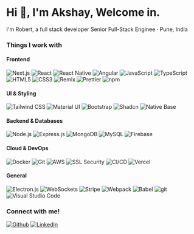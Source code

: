 <h1>Hi 👋, I'm Akshay, Welcome in.</h1>

<p>I'm Robert, a full stack developer Senior Full-Stack Enginee · Pune, India</p>
<h3>Things I work with</h3>

<h4>Frontend</h4>

<p> <img alt="Next.js" src="https://img.shields.io/badge/-Next.js-000000?style=flat-square&logo=nextdotjs&logoColor=white" /> <img alt="React" src="https://img.shields.io/badge/-React-45b8d8?style=flat-square&logo=react&logoColor=white" /> <img alt="React Native" src="https://img.shields.io/badge/-React%20Native-61DAFB?style=flat-square&logo=react&logoColor=black" /> <img alt="Angular" src="https://img.shields.io/badge/-Angular-DD0031?style=flat-square&logo=angular&logoColor=white" /> <img alt="JavaScript" src="https://img.shields.io/badge/-JavaScript-F7DF1E?style=flat-square&logo=javascript&logoColor=black" /> <img alt="TypeScript" src="https://img.shields.io/badge/-TypeScript-007ACC?style=flat-square&logo=typescript&logoColor=white" /> <img alt="HTML5" src="https://img.shields.io/badge/-HTML5-E34F26?style=flat-square&logo=html5&logoColor=white" /> <img alt="CSS3" src="https://img.shields.io/badge/-CSS3-1572B6?style=flat-square&logo=css3&logoColor=white" /> 
 <img alt="Remix" src="https://img.shields.io/badge/-Remix-ea2845?style=flat-square&logo=remix&logoColor=white" />
  <img alt="Prettier" src="https://img.shields.io/badge/-Prettier-F7B93E?style=flat-square&logo=prettier&logoColor=black" />
  <img alt="npm" src="https://img.shields.io/badge/-NPM-CB3837?style=flat-square&logo=npm&logoColor=white" />
</p>

<h4>UI & Styling</h4>
<p> <img alt="Tailwind CSS" src="https://img.shields.io/badge/-Tailwind%20CSS-38B2AC?style=flat-square&logo=tailwind-css&logoColor=white" /> <img alt="Material UI" src="https://img.shields.io/badge/-Material%20UI-0081CB?style=flat-square&logo=material-ui&logoColor=white" /> <img alt="Bootstrap" src="https://img.shields.io/badge/-Bootstrap-563D7C?style=flat-square&logo=bootstrap&logoColor=white" /> <img alt="Shadcn" src="https://img.shields.io/badge/-ShadCN-FC7303?style=flat-square&logo=radix-ui&logoColor=white" /> <img alt="Native Base" src="https://img.shields.io/badge/-Native%20Base-FFA500?style=flat-square&logo=react&logoColor=white" /> </p>

<h4>Backend & Databases</h4>
<p> <img alt="Node.js" src="https://img.shields.io/badge/-Node.js-339933?style=flat-square&logo=node.js&logoColor=white" /> <img alt="Express.js" src="https://img.shields.io/badge/-Express.js-000000?style=flat-square&logo=express&logoColor=white" /> <img alt="MongoDB" src="https://img.shields.io/badge/-MongoDB-47A248?style=flat-square&logo=mongodb&logoColor=white" /> <img alt="MySQL" src="https://img.shields.io/badge/-MySQL-4479A1?style=flat-square&logo=mysql&logoColor=white" /> <img alt="Firebase" src="https://img.shields.io/badge/-Firebase-FFCA28?style=flat-square&logo=firebase&logoColor=black" /> </p>

<h4>Cloud & DevOps </h4>
<p> <img alt="Docker" src="https://img.shields.io/badge/-Docker-2496ED?style=flat-square&logo=docker&logoColor=white" /> <img alt="Git" src="https://img.shields.io/badge/-Git-F05032?style=flat-square&logo=git&logoColor=white" /> <img alt="AWS" src="https://img.shields.io/badge/-AWS-232F3E?style=flat-square&logo=amazon-aws&logoColor=white" /> <img alt="SSL Security" src="https://img.shields.io/badge/-SSL%20Security-0033CC?style=flat-square&logo=letsencrypt&logoColor=white" /> <img alt="CI/CD" src="https://img.shields.io/badge/-CI/CD-EC4D37?style=flat-square&logo=github-actions&logoColor=white" /> <img alt="Vercel" src="https://img.shields.io/badge/-Vercel-000000?style=flat-square&logo=vercel&logoColor=white" /> </p>

<h4>General </h4>
  <p> <img alt="Electron.js" src="https://img.shields.io/badge/-Electron.js-47848F?style=flat-square&logo=electron&logoColor=white" /> <img alt="WebSockets" src="https://img.shields.io/badge/-WebSockets-0078D7?style=flat-square&logo=socket.io&logoColor=white" /> <img alt="Stripe" src="https://img.shields.io/badge/-Stripe-008CDD?style=flat-square&logo=stripe&logoColor=white" /> <img alt="Webpack" src="https://img.shields.io/badge/-Webpack-8DD6F9?style=flat-square&logo=webpack&logoColor=black" /> <img alt="Babel" src="https://img.shields.io/badge/-Babel-F9DC3E?style=flat-square&logo=babel&logoColor=black" />
    <img alt="git" src="https://img.shields.io/badge/-Git-F05032?style=flat-square&logo=git&logoColor=white" />
  <img alt="Visual Studio Code" src="https://img.shields.io/badge/-Visual Studio Code-25aef3?style=flat-square&logo=codeium&logoColor=white" />
   </p>

<h3>Connect with me!</h3>
<p><a href="https://github.com/ai-akshay" target="_blank"><img alt="Github" src="https://img.shields.io/badge/GitHub-%2312100E.svg?&style=for-the-badge&logo=Github&logoColor=white" /></a> <a href="https://www.linkedin.com/in/profile-akshay-khaire" target="_blank"><img alt="LinkedIn" src="https://img.shields.io/badge/linkedin-%230077B5.svg?&style=for-the-badge&logo=linkedin&logoColor=white" /></a> 
</p>
